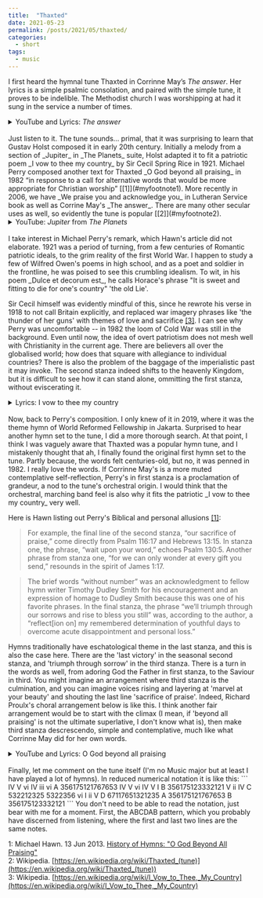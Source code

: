 ```yaml
---
title:  "Thaxted"
date: 2021-05-23
permalink: /posts/2021/05/thaxted/
categories: 
  - short
tags:
  - music 
---
```

  
I first heard the hymnal tune Thaxted in Corrinne May’s _The answer_. Her lyrics is a simple psalmic consolation, and paired with the simple tune, it proves to be indelible. The Methodist church I was worshipping at had it sung in the service a number of times. 
    
<details>
<summary>YouTube and Lyrics: <i>The answer</i></summary>

<iframe width="112" height="63" src="https://www.youtube.com/embed/x9A7WwbDgqk" title="YouTube video player" frameborder="0" allow="accelerometer; autoplay; clipboard-write; encrypted-media; gyroscope; picture-in-picture" allowfullscreen></iframe>
<br> 
I believe You are the answer to every tear I’ve cried<br>  
I believe that You are with me<br>
My rising and my light<br>
Give me strength when I am weary<br>
Give me hope when I can’t see<br>
Through the crosses I must carry<br>
Lord, bind my heart to Thee<br>
That when all my days are over<br>
And all my chores are done<br>
I may see Your risen Glory<br>
Forever where You are<br>
</details>
<br>  
Just listen to it. The tune sounds… primal, that it was surprising to learn that Gustav Holst composed it in early 20th century. Initially a melody from a section of _Jupiter_ in  _The Planets_ suite, Holst adapted it to fit a patriotic poem _I vow to thee my country_ by Sir Cecil Spring Rice in 1921. Michael Perry composed another text for Thaxted _O God beyond all praising_ in 1982 “in response to a call for alternative words that would be more appropriate for Christian worship” [[1]](#myfootnote1). More recently in 2006, we have _We praise you and acknowledge you_ in Lutheran Service book as well as Corrine May's _The answer_. There are many other secular uses as well, so evidently the tune is popular [[2]](#myfootnote2).    

<details>
<summary>YouTube: <i>Jupiter</i> from <i>The Planets</i></summary>
<iframe width="560" height="315" src="https://www.youtube.com/embed/T0Fx24Xzc3U" title="YouTube video player" frameborder="0" allow="accelerometer; autoplay; clipboard-write; encrypted-media; gyroscope; picture-in-picture" allowfullscreen></iframe>
</details>  
<br>   
I take interest in Michael Perry's remark, which Hawn's article did not elaborate. 1921 was a period of turning, from a few centuries of Romantic patriotic ideals, to the grim reality of the first World War. I happen to study a few of Wilfred Owen's poems in high school, and as a poet and soldier in the frontline, he was poised to see this crumbling idealism. To wit, in his poem _Dulce et decorum est_, he calls Horace's phrase "It is sweet and fitting to die for one's country" 'the old Lie'. 

Sir Cecil himself was evidently mindful of this, since he rewrote his verse in 1918 to not call Britain explicitly, and replaced war imagery phrases like 'the thunder of her guns' with themes of love and sacrifice [[3]](#myfootnote3). I can see why Perry was uncomfortable -- in 1982 the loom of Cold War was still in the background. Even until now, the idea of overt patriotism does not mesh well with Christianity in the current age. There are believers all over the globalised world; how does that square with allegiance to individual countries? There is also the problem of the baggage of the imperialistic past it may invoke.
The second stanza indeed shifts to the heavenly Kingdom, but it is difficult to see how it can stand alone, ommitting the first stanza, without eviscerating it.

<details>
<summary>Lyrics: I vow to thee my country</summary>
I vow to thee, my country, all earthly things above,<br>
Entire and whole and perfect, the service of my love;<br>
The love that asks no questions, the love that stands the test,<br>
That lays upon the altar the dearest and the best;<br>
The love that never falters, the love that pays the price,<br>
The love that makes undaunted the final sacrifice.<br>
<br>
And there's another country, I've heard of long ago,<br>
Most dear to them that love her, most great to them that know;<br>
We may not count her armies, we may not see her King;<br>
Her fortress is a faithful heart, her pride is suffering;<br>
And soul by soul and silently her shining bounds increase,<br>
And her ways are ways of gentleness, and all her paths are peace<br>
</details>
<br>   
Now, back to Perry's composition. I only knew of it in 2019, where it was the theme hymn of World Reformed Fellowship in Jakarta. Surprised to hear another hymn set to the tune, I did a more thorough search. At that point, I think I was vaguely aware that Thaxted was a popular hymn tune, and I mistakenly thought that ah, I finally found the original first hymn set to the tune. Partly because, the words felt centuries-old, but no, it was penned in 1982. I really love the words. If Corrinne May's is a more muted contemplative self-reflection, Perry's in first stanza is a proclamation of grandeur, a nod to the tune's orchestral origin. I would think that the orchestral, marching band feel is also why it fits the patriotic _I vow to thee my country_ very well. 

Here is Hawn listing out Perry's Biblical and personal allusions [[1]](#myfootnote1):
>For example, the final line of the second stanza, “our sacrifice of praise,” come directly from Psalm 116:17 and Hebrews 13:15. In stanza one, the phrase, “wait upon your word,” echoes Psalm 130:5. Another phrase from stanza one, “for we can only wonder at every gift you send,” resounds in the spirit of James 1:17.  
   
>The brief words “without number” was an acknowledgment to fellow hymn writer Timothy Dudley Smith for his encouragement and an expression of homage to Dudley Smith because this was one of his favorite phrases. In the final stanza, the phrase “we’ll triumph through our sorrows and rise to bless you still” was, according to the author, a “reflect[ion on] my remembered determination of youthful days to overcome acute disappointment and personal loss.”

Hymns traditionally have eschatological theme in the last stanza, and this is also the case here. There are the 'last victory' in the seasonal second stanza, and 'triumph through sorrow' in the third stanza. There is a turn in the words as well, from adoring God the Father in first stanza, to the Saviour in third. You might imagine an arrangement where third stanza is the culmination, and you can imagine voices rising and layering at 'marvel at your beauty' and shouting the last line 'sacrifice of praise'. Indeed, Richard Proulx's choral arrangement below is like this. I think another fair arrangement would be to start with the climax (I mean, if 'beyond all praising' is not the ultimate superlative, I don't know what is), then make third stanza descrescendo, simple and contemplative, much like what Corrinne May did for her own words.  

<details>
<summary>YouTube and Lyrics: O God beyond all praising</summary>
<iframe width="560" height="315" src="https://www.youtube.com/embed/DBoxFBgdFl0" title="YouTube video player" frameborder="0" allow="accelerometer; autoplay; clipboard-write; encrypted-media; gyroscope; picture-in-picture" allowfullscreen></iframe>
<br>
1 O God beyond all praising,<br>
we worship you today<br>
and sing the love amazing<br>
that songs cannot repay;<br>
for we can only wonder<br>
at every gift you send,<br>
at blessings without number<br>
and mercies without end:<br>
we lift our hearts before you<br>
and wait upon your word,<br>
we honour and adore you,<br>
our great and mighty Lord.<br>
<br>
2* The flower of earthly splendor<br>
in time must surely die,<br>
its fragile bloom surrender to you,<br>
the Lord most high;<br>
but hidden from all nature<br>
the eternal seed is sown<br>
though small in mortal stature,<br>
to heaven's garden grown;<br>
for Christ the man from heaven<br>
from death has set us free,<br>
and we through him<br>
are given the final victory.<br>
<br>
3 Then hear, O gracious Saviour,<br>
accept the love we bring,<br>
that we who know your favour<br>
may serve you as our king;<br>
and whether our tomorrows<br>
be filled with good or ill,<br>
we'll triumph through our sorrows<br>
and rise to bless you still:<br>
to marvel at your beauty<br>
and glory in your ways,<br>
and make a joyful duty<br>
our sacrifice of praise.<br>
<br>
*verse 2, based on I Corinthians 15 is seasonal and would normally be omitted <br>
</details>
<br>   
Finally, let me comment on the tune itself (I'm no Music major but at least I have played a lot of hymns). In reduced numerical notation it is like this:
```
    IV V  vi IV iii vi 
A 356175121767653
    IV V  vi IV V I
B 356175123332121
      V       ii  IV
C 532212325 5322356
     vi  I ii  V  
D 67117651321235
A 356175121767653
B 356175123332121
```
You don't need to be able to read the notation, just bear with me for a moment. First, the ABCDAB pattern, which you probably have discerned from listening, where the first and last two lines are the same notes.

<a name="myfootnote1">1</a>: Michael Hawn. 13 Jun 2013. [History of Hymns: "O God Beyond All Praising"](https://www.umcdiscipleship.org/resources/history-of-hymns-o-god-beyond-all-praising)  
<a name="myfootnote2">2</a>: Wikipedia. [https://en.wikipedia.org/wiki/Thaxted_(tune)](https://en.wikipedia.org/wiki/Thaxted_(tune))  
<a name="myfootnote3">3</a>: Wikipedia. [https://en.wikipedia.org/wiki/I_Vow_to_Thee,_My_Country](https://en.wikipedia.org/wiki/I_Vow_to_Thee,_My_Country)
